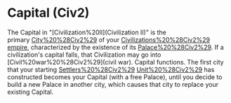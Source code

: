 # Capital (Civ2)

The Capital in "[Civilization%20II](Civilization II)" is the primary [City%20%28Civ2%29](city) of your [Civilizations%20%28Civ2%29](civilization's) [empire](empire), characterized by the existence of its [Palace%20%28Civ2%29](Palace). If a civilization's capital falls, that Civilization may go into [Civil%20war%20%28Civ2%29](civil war).
Capital functions.
The first city that your starting [Settlers%20%28Civ2%29](Settlers) [Unit%20%28Civ2%29](unit) has constructed becomes your Capital (with a free Palace), until you decide to build a new Palace in another city, which causes that city to replace your existing Capital.
